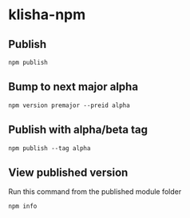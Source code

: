 # klisha-npm

## Publish

`npm publish`

## Bump to next major alpha

`npm version premajor --preid alpha`

## Publish with alpha/beta tag

`npm publish --tag alpha`

## View published version

Run this command from the published module folder

`npm info`
